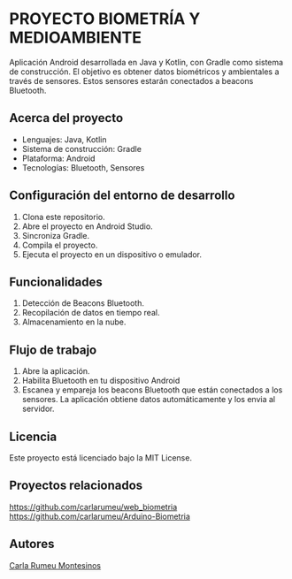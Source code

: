 # PROYECTO BIOMETRÍA Y MEDIOAMBIENTE

Aplicación Android desarrollada en Java y Kotlin, con Gradle como sistema de construcción.
El objetivo es obtener datos biométricos y ambientales a través de sensores.
Estos sensores estarán conectados a beacons Bluetooth.

## Acerca del proyecto

- Lenguajes: Java, Kotlin
- Sistema de construcción: Gradle
- Plataforma: Android
- Tecnologías: Bluetooth, Sensores

## Configuración del entorno de desarrollo

1. Clona este repositorio.
2. Abre el proyecto en Android Studio.
3. Sincroniza Gradle.
4. Compila el proyecto.
5. Ejecuta el proyecto en un dispositivo o emulador.

## Funcionalidades

1. Detección de Beacons Bluetooth.
2. Recopilación de datos en tiempo real.
3. Almacenamiento en la nube.

## Flujo de trabajo

1. Abre la aplicación.
2. Habilita Bluetooth en tu dispositivo Android
3. Escanea y empareja los beacons Bluetooth que están conectados a los sensores.
La aplicación obtiene datos automáticamente y los envia al servidor.

## Licencia

Este proyecto está licenciado bajo la MIT License.

## Proyectos relacionados
https://github.com/carlarumeu/web_biometria
https://github.com/carlarumeu/Arduino-Biometria

## Autores

[Carla Rumeu Montesinos](https://github.com/carlarumeu "Carla Rumeu Montesinos")

